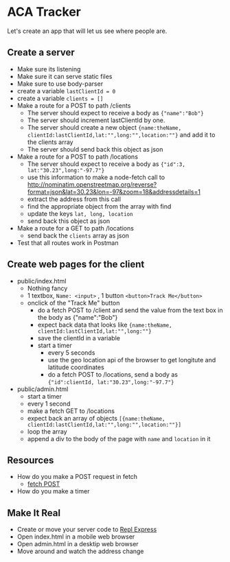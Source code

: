 # ACA Tracker
Let's create an app that will let us see where people are.

## Create a server
* Make sure its listening
* Make sure it can serve static files
* Make sure to use body-parser
* create a variable `lastClientId = 0`
* create a variable `clients = []`
* Make a route for a POST to path /clients
  * The server should expect to receive a body as `{"name":"Bob"}`
  * The server should increment lastClientId by one.
  * The server should create a new object `{name:theName, clientId:lastClientId,lat:"",long:"",location:""}` and add it to the clients array
  * The server should send back this object as json
* Make a route for a POST to path /locations
  * The server should expect to receive a body as `{"id":3, lat:"30.23",long:"-97.7"}`
  * use this information to make a node-fetch call to http://nominatim.openstreetmap.org/reverse?format=json&lat=30.23&lon=-97&zoom=18&addressdetails=1
  * extract the address from this call
  * find the appropriate object from the array with find
  * update the keys `lat, long, location`
  * send back this object as json
* Make a route for a GET to path /locations
  * send back the `clients` array as json
* Test that all routes work in Postman

  
## Create web pages for the client
* public/index.html
  * Nothing fancy
  * 1 textbox, `Name: <input>` , 1 button `<button>Track Me</button>`
  * onclick of the "Track Me" button 
    * do a fetch POST to /client and send the value from the text box in the body as {"name":"Bob"}
    * expect back data that looks like `{name:theName, clientId:lastClientId,lat:"",long:""}`
    * save the clientId in a variable
    * start a timer
      * every 5 seconds 
      * use the geo location api of the browser to get longitute and latitude coordinates
      * do a fetch POST to /locations, send a body as `{"id":clientId, lat:"30.23",long:"-97.7"}`
* public/admin.html
  * start a timer
  * every 1 second 
  * make a fetch GET to /locations
  * expect back an array of objects  `[{name:theName, clientId:lastClientId,lat:"",long:"",location:""}]`
  * loop the array
  * append a div to the body of the page with `name` and `location` in it
  
  
## Resources
* How do you make a POST request in fetch
  * [fetch POST](https://docs.google.com/presentation/d/123k7T6_SvdaE3D9kJR-kMhi50l_IR2DgFPM5wUpnBdk/edit#slide=id.g245f370550_0_8)
* How do you make a timer

  
  
 
## Make It Real
* Create or move your server code to [Repl Express](https://repl.it/languages/express)
* Open index.html in a mobile web browser
* Open admin.html in a desktip web browser
* Move around and watch the address change

